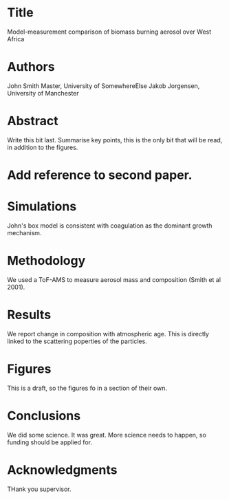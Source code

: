 # Title
Model-measurement comparison of biomass burning aerosol over West Africa

# Authors
John Smith Master, University of SomewhereElse
Jakob Jorgensen, University of Manchester

# Abstract
Write this bit last.
Summarise key points, this is the only bit that will be read, in addition to the figures.

# Add reference to second paper.

# Simulations
John's box model is consistent with coagulation as the dominant growth mechanism.

# Methodology
We used a ToF-AMS to measure aerosol mass and composition (Smith et al 2001).

# Results
We report change in composition with atmospheric age. This is directly linked to the scattering poperties of the particles.

# Figures
This is a draft, so the figures fo in a section of their own.

# Conclusions
We did some science. It was great. More science needs to happen, so funding should be applied for.

# Acknowledgments
THank you supervisor.